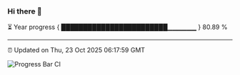 ### Hi there 👋

⏳ Year progress { ████████████████████████▁▁▁▁▁▁ } 80.89 %

---

⏰ Updated on Thu, 23 Oct 2025 06:17:59 GMT

![Progress Bar CI](https://github.com/Shyam-Makwana/GitHub-Actions-Demo/workflows/Progress%20Bar%20CI/badge.svg)
